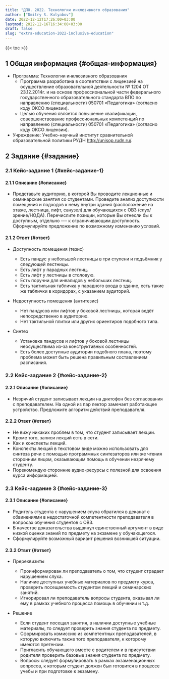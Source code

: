 ```yaml
---
title: "ДПО. 2022. Технологии инклюзивного образования"
author: ["Dmitry S. Kulyabov"]
date: 2022-12-12T17:26:00+03:00
lastmod: 2022-12-16T16:34:00+03:00
draft: false
slug: "extra-education-2022-inclusive-education"
---
```


<!--more-->

{{< toc >}}


## <span class="section-num">1</span> Общая информация {#общая-информация}

-   Программа: Технологии инклюзивного образования
    -   Программа разработана в соответствии с лицензией на осуществление образовательной деятельности № 1204 ОТ 23.12.2014г. и на основе профессиональной части федерального государственного образовательного стандарта ВПО по направлению (специальности) 050701 «Педагогика» (согласно коду ОКСО лицензии).
    -   Целью обучения является повышение квалификации, совершенствование профессиональных компетенций по направлению (специальности) 050701 «Педагогика» (согласно коду ОКСО лицензии).
-   Учреждение: Учебно-научный институт сравнительной образовательной политики РУДН <http://unisop.rudn.ru/>.


## <span class="section-num">2</span> Задание {#задание}


### <span class="section-num">2.1</span> Кейс-задание 1 {#кейс-задание-1}


#### <span class="section-num">2.1.1</span> Описание {#описание}

-   Представьте аудиторию, в которой Вы проводите лекционные и семинарские занятия со студентами. Проведите анализ доступности помещения и подходов к нему внутри здания (расположение на этаже, лестница, лифт, санузел) для обучающихся с ОВЗ (слух/зрение/НОДА). Перечислите позиции, которые Вы отнесли бы к доступным, отдельно --- к ограничивающим доступность. Сформулируйте предложение по возможному изменению условий.


#### <span class="section-num">2.1.2</span> Ответ {#ответ}

-   Доступность помещения (тезис)
    -   Есть пандус у небольшой лестницы в три ступени и подъёмник у следующей лестницы.
    -   Есть лифт у парадных лестниц.
    -   Есть лифт у лестницы в столовую.
    -   Есть поручни для инвалидов у небольших лестниц.
    -   Есть тактильная табличка у парадного входа в здание, есть такие же таблички в коридорах, с указанием аудиторий.

-   Недоступность помещения (антитезис)
    -   Нет пандусов или лифтов у боковой лестницы, которая ведёт непосредственно в аудиторию.
    -   Нет тактильной плитки или других ориентиров подобного типа.

-   Синтез
    -   Установка пандусов и лифтов у боковой лестницы неосуществима из-за конструктивных особенностей.
    -   Есть более доступные аудитории подобного плана, поэтому проблема может быть решена правильным составлением расписания.


### <span class="section-num">2.2</span> Кейс-задание 2 {#кейс-задание-2}


#### <span class="section-num">2.2.1</span> Описание {#описание}

-   Незрячий студент записывает лекции на диктофон без согласования с преподавателем. На одной из пар лектор замечает работающее устройство. Предложите алгоритм действий преподавателя.


#### <span class="section-num">2.2.2</span> Ответ {#ответ}

-   Не вижу никаких проблем в том, что студент записывает лекции.
-   Кроме того, записи лекций есть в сети.
-   Как и конспекты лекций.
-   Конспекты лекций в текстовом виде можно использовать для синтеза речи с помощью программных синтезаторов или же чтения сторонним лицом, оказывающим помощь в обучении незрячему студенту.
-   Порекомендую сторонние аудио-ресурсы с полезной для освоения курса информацией.


### <span class="section-num">2.3</span> Кейс-задание 3 {#кейс-задание-3}


#### <span class="section-num">2.3.1</span> Описание {#описание}

-   Родитель студента с нарушением слуха обратился в деканат с обвинениями в недостаточной компетентности преподавателя в вопросах обучения студентов с ОВЗ.
-   В качестве доказательства выдвинул единственный аргумент в виде низкой оценки знаний по предмету на экзамене у обучающегося.
-   Сформулируйте возможный вариант решения возникшей ситуации.


#### <span class="section-num">2.3.2</span> Ответ {#ответ}

-   Пререквизиты
    -   Проинформирован ли преподаватель о том, что студент страдает нарушением слуха.
    -   Наличие доступных учебных материалов по предмету курса, проверить посещаемость студентом лекций и семинарских занятий.
    -   Игнорировал ли преподаватель вопросы студента, оказывал ли ему в рамках учебного процесса помощь в обучении и т.д.

-   Решение
    -   Если студент посещал занятия, в наличии доступные учебные материалы, то следует проверить знания студента по предмету.
    -   Сформировать комиссию из компетентных преподавателей, в которую включить также того преподавателя, к которому имеются претензии.
    -   Пригласить обучающего вместе с родителем и в присутствии родителя проверить базовые знания студента по предмету.
    -   Вопросы следует формулировать в рамках экзаменационных вопросов, к которым студент должен был готовится в процессе учебы и при подготовке к экзамену.
